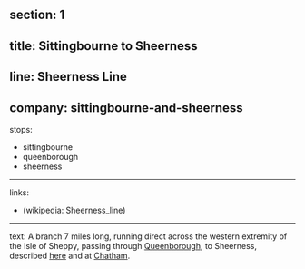 ﻿section: 1
----
title: Sittingbourne to Sheerness
----
line: Sheerness Line
----
company: sittingbourne-and-sheerness
----
stops:
- sittingbourne
- queenborough
- sheerness
----
links:
- (wikipedia: Sheerness_line)
----
text: A branch 7 miles long, running direct across the western extremity of the Isle of Sheppy, passing through [Queenborough](/stations/queenborough), to Sheerness, described [here](/routes/london-bridge-to-herne-bay#sheerness) and at [Chatham](/stations/chatham#sheerness).
